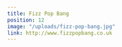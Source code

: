 ```yaml
---
title: Fizz Pop Bang
position: 12
image: "/uploads/fizz-pop-bang.jpg"
link: http://www.fizzpopbang.co.uk
---
```


